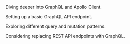 Diving deeper into GraphQL and Apollo Client.

Setting up a basic GraphQL API endpoint.

Exploring different query and mutation patterns.

Considering replacing REST API endpoints with GraphQL.